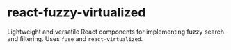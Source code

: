 # react-fuzzy-virtualized
Lightweight and versatile React components for implementing fuzzy search and filtering. Uses `fuse` and `react-virtualized`.
